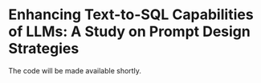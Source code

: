 # Enhancing Text-to-SQL Capabilities of LLMs: A Study on Prompt Design Strategies

The code will be made available shortly.
